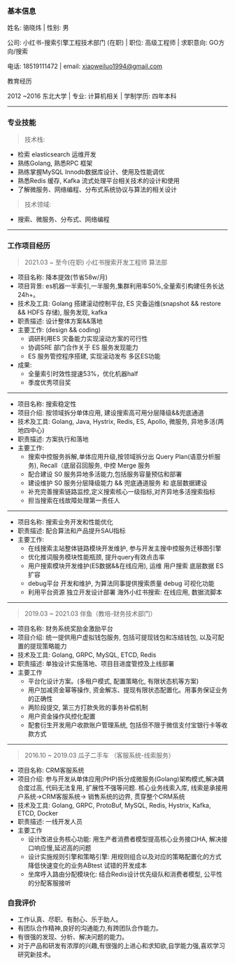 ### 基本信息

姓名: 骆晓炜 | 性别: 男

公司: 小红书-搜索引擎工程技术部门 (在职) | 职位: 高级工程师 | 求职意向: GO方向/搜索

电话: 18519111472  | email: xiaoweiluo1994@gmail.com

教育经历

2012 ~2016 东北大学 | 专业: 计算机相关 | 学制学历: 四年本科

______

### 专业技能

> 技术栈:

* 检索 elasticsearch 运维开发
* 熟练Golang, 熟悉RPC 框架
* 熟练掌握MySQL Innodb数据库设计、使用及性能调优
* 熟悉Redis 缓存, Kafka 流式处理平台相关技术的设计和使用
* 了解微服务、网络编程、分布式系统协议与算法的相关设计

> 技术领域:

* 搜索、微服务、分布式、网络编程
____

### 工作项目经历
>  2021.03 ~ 至今(在职) 小红书搜索开发工程师 算法部

* 项目名称: 降本提效(节省58w/月)
* 项目背景: es机器一半索引,一半服务,集群利用率50%,全量索引构建任务长达24h+。
* 技术及工具: Golang 搭建滚动控制平台, ES 灾备运维(snapshot && restore && HDFS 存储), 服务发现, kafka
* 职责描述: 设计整体方案&&落地
* 主要工作: (design && coding)
    - 调研利用ES 灾备能力实现滚动方案的可行性
    - 协调SRE 部门合作关于 ES 服务发现能力
    - ES 服务管控程序搭建, 实现滚动发布 多区ES功能
* 成果:
    - 全量索引时效性提速53%，优化机器half
    - 季度优秀项目奖

____ 

* 项目名称: 搜索稳定性
* 项目介绍: 按领域拆分单体应用, 建设搜索高可用分层降级&&兜底通道
* 技术及工具: Golang, Java, Hystrix, Redis, ES, Apollo, 微服务, 异地多活(两地四中心)
* 职责描述: 方案执行和落地
* 主要工作:
    - 搜索中控服务拆解,单体应用升级,按领域拆分出 Query Plan(语意分析服务), Recall（底层召回服务, 中控 Merge 服务
    - 配合建设 S0 服务异地多活能力,包括服务容量预估和部署
    - 建设维护 S0 服务分层降级能力 && 兜底通道服务 和 底层数据建设
    - 补充完善搜索链路监控,定义搜索核心一级指标,对齐异地多活搜索指标
    - 担当搜索在线故障处理第一责任人

____

* 项目名称: 搜索业务开发和性能优化
* 职责描述: 配合算法和产品提升SAU指标
* 主要工作:
    - 在线搜索主站整体链路模块开发维护, 参与开发主搜中控服务迁移图引擎
    - 优化推词服务模块性能瓶颈, 提升query有效点击率
    - 用户搜索模块开发维护(ES数据&&在线应用), 运维 用户搜索 底层数据 ES 扩容
    - debug平台 开发和维护, 为算法同事提供搜索质量 debug 可视化功能
    - 利用平台资源 独立开发设计部署 海外小红书搜索: 在线应用, 数据流脚本

____

>  2019.03 ~ 2021.03 伴鱼（教培-财务技术部门）

* 项目名称: 财务系统奖励金激励平台
* 项目介绍: 统一提供用户虚拟钱包服务, 包括可提现钱包和冻结钱包, 以及可配置的提现策略能力
* 技术及工具: Golang, GRPC, MySQL, ETCD, Redis
* 职责描述: 单独设计实施落地、项⽬目进度管控及上线部署
* 主要工作
    - 平台化设计方案。(多租户模式, 配置策略化, 有限状态机等方案)
    - 用户加减资金幂等操作, 资金解冻、提现有限状态配置化。用事务保证业务的正确性
    - 两阶段提交, 第三方打款失败的事务补偿机制
    - 用户资金操作风控化配置
    - 配套衍生开发用户收款账户管理系统, 包括但不限于微信支付宝银行卡等收款方式
____

> 2016.10 ~ 2019.03 瓜子二手车 （客服系统-线索服务）

* 项目名称: CRM客服系统
* 项目介绍: 参与开发从单体应用(PHP)拆分成微服务(Golang)架构模式,解决耦合度过高, 代码无法复用, 扩展性不强等问题. 核心业务线索入库, 线索是承接用户系统->CRM客服系统-> 销售系统的边界, 贯穿整个CRM系统
* 技术及工具: Golang, GRPC, ProtoBuf, MySQL, Redis, Hystrix, Kafka, ETCD, Docker
* 职责描述: 一线开发人员
* 主要工作
    - 设计改进业务核心功能:  用生产者消费者模型提高核心业务接口HA,  解决接口响应慢,延迟高的问题
    - 设计实施规则引擎和策略引擎: 用规则组合以及对应的策略配置化的方式 降低快速变化的业务ABtest 试错的开发成本
    - 坐席呼入路由分配模块化: 结合Redis设计优先级队和消费者模型, 公平性的分配客服接听

### 自我评价

+ 工作认真、尽职、有耐心、乐于助⼈。
+ 有团队合作精神,良好的沟通能⼒,有跨团队合作能⼒。
+ 有很强的发现、分析、解决问题的能⼒。
+ 对于产品和研发有浓厚的兴趣,有很强的上进⼼和求知欲,自学能⼒强,喜欢学习研究新技术。


